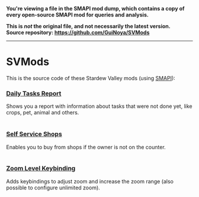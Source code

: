 **You're viewing a file in the SMAPI mod dump, which contains a copy of every open-source SMAPI mod
for queries and analysis.**

**This is _not_ the original file, and not necessarily the latest version.**  
**Source repository: https://github.com/GuiNoya/SVMods**

----

# SVMods

This is the source code of these Stardew Valley mods (using [SMAPI](https://github.com/Pathoschild/SMAPI/releases)):


### [Daily Tasks Report](https://www.nexusmods.com/stardewvalley/mods/1624/)
Shows you a report with information about tasks that were not done yet, like crops, pet, animal and others.
<br><br>

### [Self Service Shops](https://www.nexusmods.com/stardewvalley/mods/1622/)
Enables you to buy from shops if the owner is not on the counter.
<br><br>

### [Zoom Level Keybinding](https://www.nexusmods.com/stardewvalley/mods/1621/)
Adds keybindings to adjust zoom and increase the zoom range (also possible to configure unlimited zoom).
